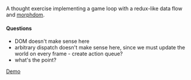 A thought exercise implementing a game loop with a redux-like data flow and [morphdom](https://github.com/patrick-steele-idem/morphdom).

#### Questions

- DOM doesn't make sense here
- arbitrary dispatch doesn't make sense here, since we must update the world on every frame - create action queue?
- what's the point?

[Demo](http://ricardo.cc/morph-game-loop)
